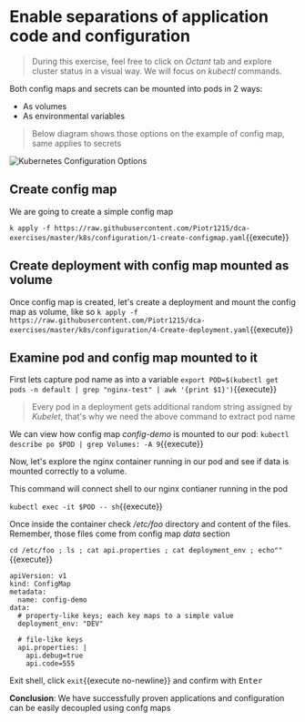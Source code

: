 # Enable separations of application code and configuration

> During this exercise, feel free to click on *Octant* tab and explore cluster status in a visual way. We will focus on *kubectl* commands.

Both config maps and secrets can be mounted into pods in 2 ways:

- As volumes
- As environmental variables

> Below diagram shows those options on the example of config map, same applies to secrets

![Kubernetes Configuration Options](http://www.plantuml.com/plantuml/proxy?cache=no&src=https://raw.githubusercontent.com/Piotr1215/dca-prep-kit/master/diagrams/k8s-config-mindmap.puml&fmt=png)

## Create config map

We are going to create a simple config map

`k apply -f https://raw.githubusercontent.com/Piotr1215/dca-exercises/master/k8s/configuration/1-create-configmap.yaml`{{execute}}

## Create deployment with config map mounted as volume

Once config map is created, let's create a deployment and mount the config map as volume, like so
`k apply -f https://raw.githubusercontent.com/Piotr1215/dca-exercises/master/k8s/configuration/4-Create-deployment.yaml`{{execute}}

## Examine pod and config map mounted to it

First lets capture pod name as into a variable `export POD=$(kubectl get pods -n default | grep "nginx-test" | awk '{print $1}')`{{execute}}

> Every pod in a deployment gets additional random string assigned by *Kubelet*, that's why we need the above command to extract pod name

We can view how config map *config-demo* is mounted to our pod: `kubectl describe po $POD | grep Volumes: -A 9`{{execute}}

Now, let's explore the nginx container running in our pod and see if data is mounted correctly to a volume.

This command will connect shell to our nginx contianer running in the pod

`kubectl exec -it $POD -- sh`{{execute}}

Once inside the container check */etc/foo* directory and content of the files. Remember, those files come from config map *data* section

`cd /etc/foo ; ls ; cat api.properties ; cat deployment_env ; echo""`{{execute}}

```
apiVersion: v1
kind: ConfigMap
metadata:
  name: config-demo
data:
  # property-like keys; each key maps to a simple value
  deployment_env: "DEV"

  # file-like keys
  api.properties: |
    api.debug=true
    api.code=555
```

Exit shell, click `exit`{{execute no-newline}} and confirm with <kbd>Enter</kbd>

**Conclusion**: We have successfully proven applications and configuration can be easily decoupled using confg maps
